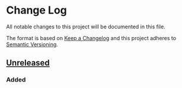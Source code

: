 Change Log
==========

All notable changes to this project will be documented in this file.

The format is based on [Keep a Changelog](http://keepachangelog.com/)
and this project adheres to [Semantic Versioning](http://semver.org/).

## [Unreleased]
### Added



[Unreleased]: https://github.com/while-loop/go-walk/compare/v0.0.1...HEAD
[0.0.2]: https://github.com/while-loop/go-walk/compare/v0.0.1...v0.0.2

[comment]: # (Added, Changed, Removed)
